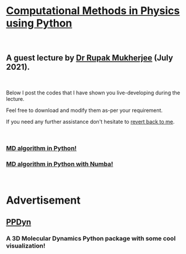 # [Computational Methods in Physics using Python](https://comppy.iiita.ac.in/)

<br/>

## A guest lecture by [Dr Rupak Mukherjee](https://theory.pppl.gov/people/profile.php?pid=155&n=Rupak-Mukherjee) (July 2021).

<br/>

Below I post the codes that I have shown you live-developing during the lecture. 

Feel free to download and modify them as-per your requirement. 

If you need any further assistance don't hesitate to [revert back to me](mailto:rupakm@princeton.edu).

<br/>

### [MD algorithm in Python!](verlet.md)

### [MD algorithm in Python with Numba!](verlet_numba.md)

<br/>

# Advertisement

## [PPDyn](https://pypi.org/project/PPDyn/)

### A 3D Molecular Dynamics Python package with some cool visualization!

<br/><br/>
